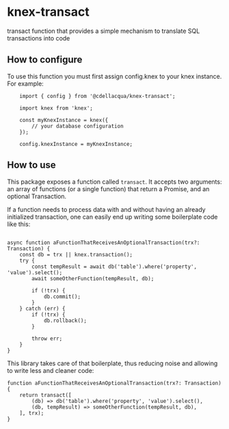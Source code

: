 # knex-transact

transact function that provides a simple mechanism to translate SQL transactions into code

## How to configure

To use this function you must first assign config.knex to your knex instance. For example:
```
	import { config } from '@cdellacqua/knex-transact';

	import knex from 'knex';
	
	const myKnexInstance = knex({
		// your database configuration
	});

	config.knexInstance = myKnexInstance;
```

## How to use

This package exposes a function called `transact`. It accepts two arguments: an array of functions (or a single function) that return a Promise, and an optional Transaction.

If a function needs to process data with and without having an already initialized transaction, one can easily end up writing some boilerplate code like this:
```
	
async function aFunctionThatReceivesAnOptionalTransaction(trx?: Transaction) {
	const db = trx || knex.transaction();
	try {
		const tempResult = await db('table').where('property', 'value').select();
		await someOtherFunction(tempResult, db);

		if (!trx) {
			db.commit();
		}
	} catch (err) {
		if (!trx) {
			db.rollback();
		}

		throw err;
	}
}
```

This library takes care of that boilerplate, thus reducing noise and allowing to write less and cleaner code:
```
function aFunctionThatReceivesAnOptionalTransaction(trx?: Transaction) {
	return transact([
		(db) => db('table').where('property', 'value').select(),
		(db, tempResult) => someOtherFunction(tempResult, db),
	], trx);
}
```